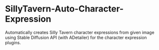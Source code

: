 # SillyTavern-Auto-Character-Expression
 Automatically creates Silly Tavern character expressions from given image using Stable Diffusion API (with ADetailer) for the character expression plugins.
